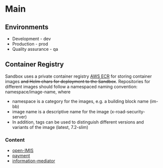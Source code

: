 # Main

## Environments

* Development - dev
* Production - prod
* Quality assurance - qa

## Container Registry

Sandbox uses a private container registry [AWS ECR](https://aws.amazon.com/ecr/) for storing container images ~~and Helm chars for deployment to the Sandbox~~. 
Repositories for different images should follow a namespaced naming convention:  namespace/image-name, where

* namespace is a category for the images, e.g. a building block name (im-bb)
* image name is a descriptive name for the image (x-road-security-server)
* In addition, tags can be used to distinguish different versions and variants of the image (latest, 7.2-slim)


### Content

* [open-IMIS](https://github.com/GovStackWorkingGroup/sandbox-open-imis)
* [payment](https://github.com/GovStackWorkingGroup/sandbox-ph-ee)
* [information-mediator](https://github.com/GovStackWorkingGroup/sandbox-information-mediator)